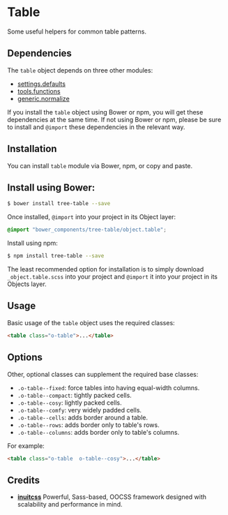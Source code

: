 # Table

Some useful helpers for common table patterns.

## Dependencies

The `table` object depends on three other modules:

* [settings.defaults](https://github.com/treeframework/settings.defaults)
* [tools.functions](https://github.com/treeframework/tools.functions)
* [generic.normalize](https://github.com/treeframework/generic.normalize)

If you install the `table` object using Bower or npm, you will get these 
dependencies at the same time. If not using Bower or npm, please be sure to 
install and `@import` these dependencies in the relevant way.

## Installation

You can install `table` module via Bower, npm, or copy and paste.

## Install using Bower:

```sh
$ bower install tree-table --save
```

Once installed, `@import` into your project in its Object layer:

```scss
@import "bower_components/tree-table/object.table";
```

Install using npm:

```sh
$ npm install tree-table --save
```

The least recommended option for installation is to simply download
`_object.table.scss` into your project and `@import` it into your project in its
Objects layer.

## Usage

Basic usage of the `table` object uses the required classes:

```html
<table class="o-table">...</table>
```

## Options

Other, optional classes can supplement the required base classes:

* `.o-table--fixed`: force tables into having equal-width columns.
* `.o-table--compact`: tightly packed cells.
* `.o-table--cosy`: lightly packed cells.
* `.o-table--comfy`: very widely padded cells.
* `.o-table--cells`: adds border around a table.
* `.o-table--rows`: adds border only to table's rows.
* `.o-table--columns`: adds border only to table's columns.

For example:

```html
<table class="o-table  o-table--cosy">...</table>
```

## Credits

* **[inuitcss](https://github.com/inuitcss)** Powerful, Sass-based, OOCSS
framework designed with scalability and performance in mind.

